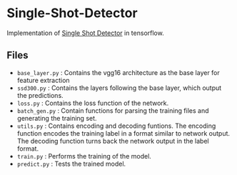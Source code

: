 # Single-Shot-Detector
Implementation of [Single Shot Detector](https://arxiv.org/pdf/1512.02325.pdf) in tensorflow.

## Files
- ```base_layer.py``` : Contains the vgg16 architecture as the base layer for feature extraction
- ```ssd300.py``` : Contains the layers following the base layer, which output the predictions.
- ```loss.py``` : Contains the loss function of the network.
- ```batch_gen.py``` : Contain functions for parsing the training files and generating the training set.
- ```utils.py``` : Contains encoding and decoding funtions. The encoding function encodes the training label in a format similar to network output. The decoding function turns back the network output in the label format.
- ```train.py``` : Performs the training of the model.
- ```predict.py``` : Tests the trained model.
